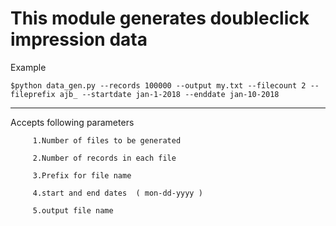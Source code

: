 # This module generates doubleclick impression data

Example

```console
$python data_gen.py --records 100000 --output my.txt --filecount 2 --fileprefix ajb_ --startdate jan-1-2018 --enddate jan-10-2018
```

 ---


 Accepts following parameters

         1.Number of files to be generated

         2.Number of records in each file

         3.Prefix for file name

         4.start and end dates  ( mon-dd-yyyy )

         5.output file name




